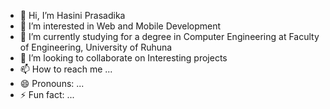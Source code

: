 - 👋 Hi, I’m Hasini Prasadika
- 👀 I’m interested in Web and Mobile Development
- 🌱 I’m currently studying for a degree in Computer Engineering at Faculty of Engineering, University of Ruhuna
- 💞️ I’m looking to collaborate on Interesting projects
- 📫 How to reach me ...
- 😄 Pronouns: ...
- ⚡ Fun fact: ...

<!---
HasiniPrasadika/HasiniPrasadika is a ✨ special ✨ repository because its `README.md` (this file) appears on your GitHub profile.
You can click the Preview link to take a look at your changes.
--->
